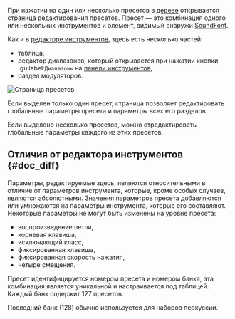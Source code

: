 При нажатии на один или несколько пресетов в [дереве][tree] открывается страница редактирования пресетов.
Пресет — это комбинация одного или нескольких инструментов и элемент, видимый снаружи [SoundFont][sf2].

Как и в [редакторе инструментов][i-editor], здесь есть несколько частей:

* таблица,
* редактор диапазонов, который открывается при нажатии кнопки :guilabel:`Диапазоны` на [панели инструментов][toolbar-view],
* раздел модуляторов.


![Страница пресетов](images/edit_preset.png "Страница пресетов")


Если выделен только один пресет, страница позволяет редактировать глобальные параметры пресета и параметры всех его разделов.

Если выделено несколько пресетов, можно отредактировать глобальные параметры каждого из этих пресетов.


## Отличия от редактора инструментов {#doc_diff}


Параметры, редактируемые здесь, являются относительными в отличие от параметров инструмента, которые, кроме особых случаев, являются абсолютными.
Значения параметров пресета добавляются или умножаются на параметры инструмента, которые его составляют.
Некоторые параметры не могут быть изменены на уровне пресета:

* воспроизведение петли,
* корневая клавиша,
* исключающий класс,
* фиксированная клавиша,
* фиксированная скорость нажатия,
* четыре смещения.

Пресет идентифицируется номером пресета и номером банка, эта комбинация является уникальной и настраивается под таблицей.
Каждый банк содержит 127 пресетов.

Последний банк (128) обычно используется для наборов перкуссии.


[i-editor]:     manual/soundfont-editor/editing-pages/instrument-editor.md
[sf2]:          manual/annexes/the-different-soundfont-formats.md#doc_sf2
[toolbar-view]: manual/soundfont-editor/toolbar.md#doc_view
[tree]:         manual/soundfont-editor/tree.md
